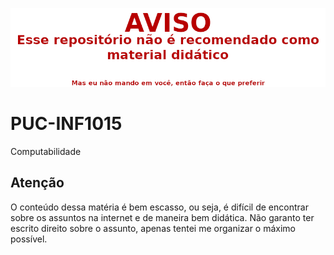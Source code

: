 ![WARNING](WARNING.png)

# PUC-INF1015
Computabilidade

## Atenção
O conteúdo dessa matéria é bem escasso, ou seja, é difícil de encontrar sobre os assuntos na internet e de maneira bem didática. Não garanto ter escrito direito sobre o assunto, apenas tentei me organizar o máximo possível.  
